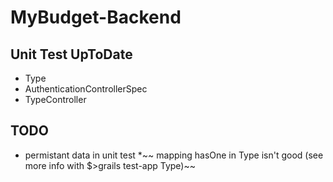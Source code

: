 # MyBudget-Backend

Unit Test UpToDate
--------------
* Type
* AuthenticationControllerSpec
* TypeController


TODO
----

* permistant data in unit test
*~~ mapping hasOne in Type isn't good (see more info with $>grails test-app Type)~~
